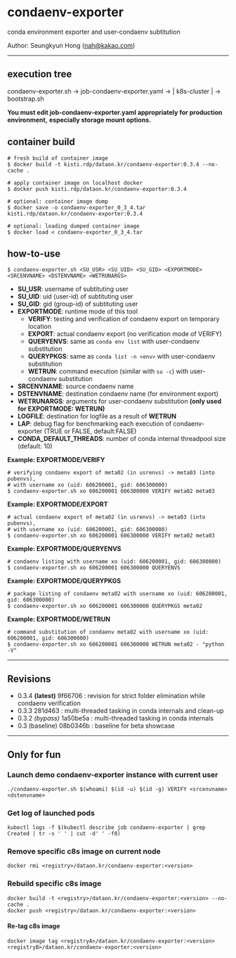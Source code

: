 # condaenv-exporter

conda environment exporter and user-condaenv subtitution

Author: Seungkyun Hong (<nah@kakao.com>)

---

## execution tree

condaenv-exporter.sh -> job-condaenv-exporter.yaml -> | k8s-cluster | -> bootstrap.sh

**You must edit job-condaenv-exporter.yaml appropriately for production environment,**
**especially storage mount options.**


## container build

```console
# fresh build of container image
$ docker build -t kisti.rdp/dataon.kr/condaenv-exporter:0.3.4 --no-cache .

# apply container image on localhost docker
$ docker push kisti.rdp/dataon.kr/condaenv-exporter:0.3.4

# optional: container image dump
$ docker save -o condaenv-exporter_0_3_4.tar kisti.rdp/dataon.kr/condaenv-exporter:0.3.4

# optional: loading dumped container image
$ docker load < condaenv-exporter_0_3_4.tar
```

## how-to-use

```console
$ condaenv-exporter.sh <SU_USR> <SU_UID> <SU_GID> <EXPORTMODE> <SRCENVNAME> <DSTENVNAME> <WETRUNARGS>
```

* **SU_USR**: username of subtituting user
* **SU_UID**: uid (user-id) of subtituting user
* **SU_GID**: gid (group-id) of subtituting user
* **EXPORTMODE**: runtime mode of this tool
  * **VERIFY**: testing and verification of condaenv export on temporary location
  * **EXPORT**: actual condaenv export (no verification mode of VERIFY)
  * **QUERYENVS**: same as `conda env list` with user-condaenv substitution
  * **QUERYPKGS**: same as `conda list -n <env>` with user-condaenv substitution
  * **WETRUN**: command execution (similar with `su -c`) with user-condaenv substitution
* **SRCENVNAME**: source condaenv name
* **DSTENVNAME**: destination condaenv name (for environment export)
* **WETRUNARGS**: arguments for user-condaenv substitution **(only used for EXPORTMODE: WETRUN)**
* **LOGFILE**: destination for logfile as a result of **WETRUN**
* **LAP**: debug flag for benchmarking each execution of condaenv-exporter (TRUE or FALSE, default:FALSE)
* **CONDA_DEFAULT_THREADS**: number of conda internal threadpool size (default: 10)

**Example: EXPORTMODE/VERIFY**

```console
# verifying condaenv export of meta02 (in usrenvs) -> meta03 (into pubenvs),
# with username xo (uid: 606200001, gid: 606300000)
$ condaenv-exporter.sh xo 606200001 606300000 VERIFY meta02 meta03
```

**Example: EXPORTMODE/EXPORT**
```console
# actual condaenv export of meta02 (in usrenvs) -> meta03 (into pubenvs),
# with username xo (uid: 606200001, gid: 606300000)
$ condaenv-exporter.sh xo 606200001 606300000 VERIFY meta02 meta03
```

**Example: EXPORTMODE/QUERYENVS**
```console
# condaenv listing with username xo (uid: 606200001, gid: 606300000)
$ condaenv-exporter.sh xo 606200001 606300000 QUERYENVS
```

**Example: EXPORTMODE/QUERYPKGS**
```console
# package listing of condaenv meta02 with username xo (uid: 606200001, gid: 606300000)
$ condaenv-exporter.sh xo 606200001 606300000 QUERYPKGS meta02
```

**Example: EXPORTMODE/WETRUN**
```console
# command substitution of condaenv meta02 with username xo (uid: 606200001, gid: 606300000)
$ condaenv-exporter.sh xo 606200001 606300000 WETRUN meta02 - "python -V"
```

---
## Revisions
* 0.3.4 **(latest)** 9f66706 : revision for strict folder elimination while condaenv verification
* 0.3.3 281d463 : multi-threaded tasking in conda internals and clean-up
* 0.3.2 *(bypass)* 1a50be5a : multi-threaded tasking in conda internals
* 0.3 (baseline) 08b0346b : baseline for beta showcase
---
## Only for fun
###  Launch demo condaenv-exporter instance with current user
```console
./condaenv-exporter.sh $(whoami) $(id -u) $(id -g) VERIFY <srcenvname> <dstenvname>
```
### Get log of launched pods
```console
kubectl logs -f $(kubectl describe job condaenv-exporter | grep Created | tr -s ' ' | cut -d' ' -f8)
```
### Remove specific c8s image on current node
```console
docker rmi <registry>/dataon.kr/condaenv-exporter:<version>
```

### Rebuild specific c8s image
```console
docker build -t <registry>/dataon.kr/condaenv-exporter:<version> --no-cache .
docker push <registry>/dataon.kr/condaenv-exporter:<version>
```

#### Re-tag c8s image
```console
docker image tag <registryA>/dataon.kr/condaenv-exporter:<version> <registryB>/dataon.kr/condaenv-exporter:<version>
```